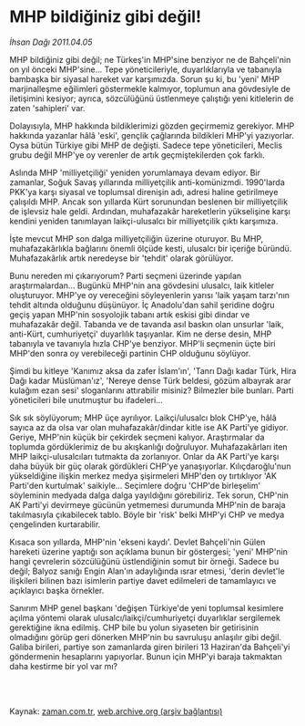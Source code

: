 # MHP bildiğiniz gibi değil!

*İhsan Dağı 2011.04.05*

<td class="columnist-detail">
<p>MHP bildiğiniz gibi değil; ne Türkeş'in MHP'sine benziyor ne de Bahçeli'nin on yıl önceki MHP'sine... Tepe yöneticileriyle, duyarlıklarıyla ve tabanıyla bambaşka bir siyasal hareket var karşımızda. Sorun şu ki, bu 'yeni' MHP marjinalleşme eğilimleri göstermekle kalmıyor, toplumun ana gövdesiyle de iletişimini kesiyor; ayrıca, sözcülüğünü üstlenmeye çalıştığı yeni kitlelerin de zaten 'sahipleri' var.</p>
<p>
<div id="haberMetinDiv">
<p>Dolayısıyla, MHP hakkında bildiklerimizi gözden geçirmemiz gerekiyor. MHP hakkında yazanlar hâlâ 'eski', gençlik çağlarında bildikleri MHP'yi yazıyorlar. Oysa bütün Türkiye gibi MHP de değişti. Sadece tepe yöneticileri, Meclis grubu değil MHP'ye oy verenler de artık geçmiştekilerden çok farklı.
<p>Aslında MHP 'milliyetçiliği' yeniden yorumlamaya devam ediyor. Bir zamanlar, Soğuk Savaş yıllarında milliyetçilik anti-komünizmdi. 1990'larda PKK'ya karşı siyasal ve toplumsal direnişin adı, adresi haline getirilmeye çalışıldı MHP. Ancak son yıllarda Kürt sorunundan beslenen bir milliyetçilik de işlevsiz hale geldi. Ardından, muhafazakâr hareketlerin yükselişine karşı kendini yeniden tanımlayan laikçi-ulusalcı bir milliyetçilik çıktı karşımıza.
<p>İşte mevcut MHP son dalga milliyetçiliğin üzerine oturuyor. Bu MHP, muhafazakârlıkla bağlarını önemli ölçüde kesti, ulusalcı bir içeriğe büründü. Muhafazakârlık artık neredeyse bir 'tehdit' olarak görülüyor.
<p>Bunu nereden mi çıkarıyorum? Parti seçmeni üzerinde yapılan araştırmalardan... Bugünkü MHP'nin ana gövdesini ulusalcı, laik kitleler oluşturuyor. MHP'ye oy vereceğini söyleyenlerin yarısı 'laik yaşam tarzı'nın tehdit altında olduğunu düşünüyor. İç Anadolu'dan sahil şeridine doğru geçiş yapan MHP'nin sosyolojik tabanı artık eskisi gibi dindar ve muhafazakâr değil. Tabanda ve de tavanda asıl baskın olan unsurlar 'laik, anti-Kürt, cumhuriyetçi' duyarlılık taşıyanlar. Kim ne derse desin, MHP tabanıyla ve tavanıyla hızla CHP'ye benziyor. MHP'li seçmenin üçte biri MHP'den sonra oy verebileceği partinin CHP olduğunu söylüyor.
<p>Şimdi bu kitleye 'Kanımız aksa da zafer İslam'ın', 'Tanrı Dağı kadar Türk, Hira Dağı kadar Müslüman'ız', 'Nereye dense Türk beldesi, gözüm albayrak arar kulağım ezan sesi' sloganlarını attırabilir misiniz? Bilmezler bile bunları. Parti yöneticileri bile unutmuştur bu ifadeleri...
<p>Sık sık söylüyorum; MHP üçe ayrılıyor. Laikçi/ulusalcı blok CHP'ye, hâlâ sayıca az da olsa var olan muhafazakâr/dindar kitle ise AK Parti'ye gidiyor. Geriye, MHP'nin küçük bir çekirdek seçmeni kalıyor. Araştırmalar da toplumda gördüklerimiz de bu akışkanlığı doğruluyor. Muhafazakârları iten MHP laikçi-ulusalcıları tutmakta da zorlanıyor. Onlar da AK Parti'ye karşı daha büyük bir güç olarak gördükleri CHP'ye yanaşıyorlar. Kılıçdaroğlu'nun yükseldiğine ilişkin merkez medya şişirmeleri MHP'den oy tırtıklıyor 'AK Parti'den kurtulmak' saikiyle... Seçimlere doğru 'CHP'de birleşelim' söyleminin medyada dalga dalga yayıldığını görebiliriz. Tek sorun, CHP'nin AK Parti'yi devirmeye gücünün yetmemesi durumunda MHP'nin de baraja takılmasıyla çıkabilecek tablo. Böyle bir 'risk' belki MHP'yi CHP ve medya çengelinden kurtarabilir.
<p>Kısaca son yıllarda, MHP'nin 'ekseni kaydı'. Devlet Bahçeli'nin Gülen hareketi üzerine yaptığı son açıklama bunun bir göstergesi; 'yeni' MHP'nin hangi çevrelerin sözcülüğünü üstlendiğinin somut bir örneği. Sadece bu değil; Balyoz sanığı Engin Alan'ın adaylığında ısrar etmesi, 'derin devlet'le ilişkileri bilinen bazı isimlerin partiye davet edilmeleri de tamamlayıcı ve açıklayıcı başka örnekler.
<p>Sanırım MHP genel başkanı 'değişen Türkiye'de yeni toplumsal kesimlere açılma yöntemi olarak ulusalcı/laikçi/cumhuriyetçi duyarlıklar sergilemek gerektiğine ikna edilmiş. CHP bile bu yolun siyaseten bir getirisinin olmadığını görüp geri dönerken MHP'nin bu savruluşu anlaşılır gibi değil. Galiba birileri, partiye son zamanlarda giren birileri 13 Haziran'da Bahçeli'yi göndermenin hesaplarını yapıyorlar. Bunun için MHP'yi baraja takmaktan daha kestirme bir yol var mı?</p></p></p></p></p></p></p></p></div>
</p>


<p><br>
		 </br></p></td>

Kaynak: [zaman.com.tr](http://zaman.com.tr/yazar.do?yazino=1117304), [web.archive.org (arşiv bağlantısı)](http://web.archive.org/web/20110616013727/http://zaman.com.tr:80/yazar.do?yazino=1117304)
